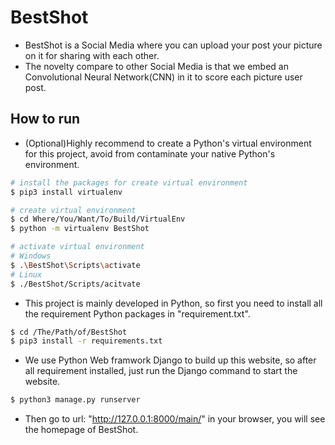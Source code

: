 # BestShot
- BestShot is a Social Media where you can upload your post your picture on it for sharing with each other.
- The novelty compare to other Social Media is that we embed an Convolutional Neural Network(CNN) in it to score each picture user post.

## How to run
- (Optional)Highly recommend to create a Python's virtual environment for this project, avoid from contaminate your native Python's environment.
```sh
# install the packages for create virtual environment
$ pip3 install virtualenv

# create virtual environment
$ cd Where/You/Want/To/Build/VirtualEnv
$ python -m virtualenv BestShot

# activate virtual environment
# Windows
$ .\BestShot\Scripts\activate
# Linux
$ ./BestShot/Scripts/acitvate
```
- This project is mainly developed in Python, so first you need to install all the requirement Python packages in "requirement.txt".
```sh
$ cd /The/Path/of/BestShot
$ pip3 install -r requirements.txt
```
- We use Python Web framwork Django to build up this website, so after all requirement installed, just run the Django command to start the website.
```sh
$ python3 manage.py runserver
```
- Then go to url: "http://127.0.0.1:8000/main/" in your browser, you will see the homepage of BestShot.
